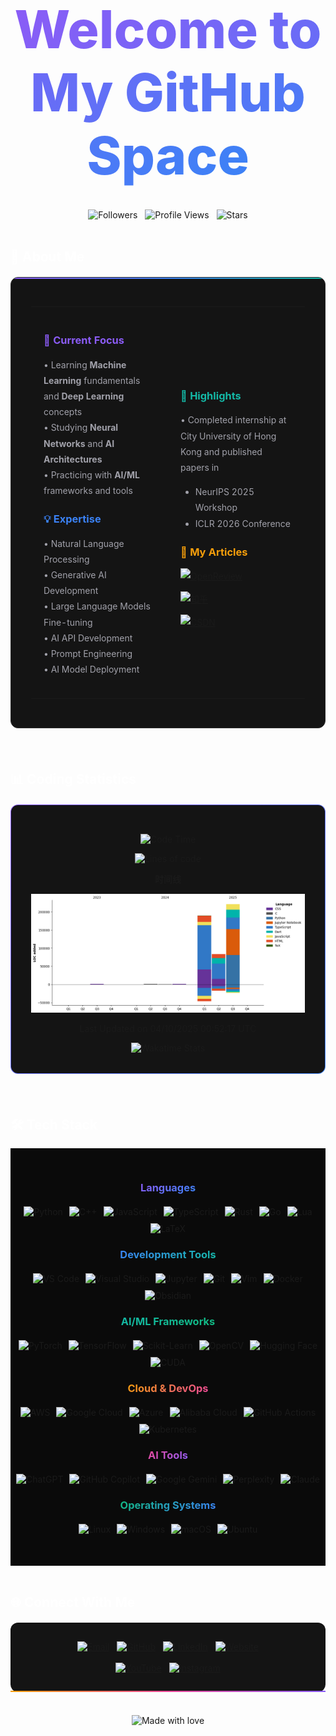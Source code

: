 <div align="center">

# <span style="background: linear-gradient(135deg, #8B5CF6 0%, #3B82F6 100%); -webkit-background-clip: text; -webkit-text-fill-color: transparent; background-clip: text; font-size: 3em; font-weight: 800;">Welcome to My GitHub Space</span>

<br>

<div style="display: flex; gap: 12px; justify-content: center; align-items: center;">
  <img src="https://img.shields.io/github/followers/B143KC47?style=for-the-badge&color=8B5CF6&labelColor=141414&logo=github&logoColor=white" alt="Followers">
  <img src="https://komarev.com/ghpvc/?username=B143KC47&color=3B82F6&style=for-the-badge&labelColor=141414" alt="Profile Views">
  <img src="https://img.shields.io/github/stars/B143KC47?style=for-the-badge&color=F59E0B&labelColor=141414&logo=github&logoColor=white" alt="Stars">
</div>

</div>

<br>

## <span style="color: #ffffff;">🚀 About Me</span>

<div style="background: #141414; border: 1px solid #2a2a2a; border-radius: 12px; padding: 32px; margin: 20px 0; position: relative; overflow: hidden;">
<div style="position: absolute; top: 0; left: 0; right: 0; height: 2px; background: linear-gradient(90deg, #8B5CF6, #3B82F6, #14B8A6);"></div>

<table style="width: 100%; border: none;">
<tr>
<td width="50%" style="border: none; padding: 20px;">

### <span style="color: #8B5CF6;">🎯 Current Focus</span>

<div style="color: #a1a1aa; line-height: 1.8;">

• Learning **Machine Learning** fundamentals and **Deep Learning** concepts  
• Studying **Neural Networks** and **AI Architectures**  
• Practicing with **AI/ML** frameworks and tools  

</div>

### <span style="color: #3B82F6;">💡 Expertise</span>

<div style="color: #a1a1aa; line-height: 1.8;">

• Natural Language Processing  <br>
• Generative AI Development  <br>
• Large Language Models Fine-tuning <br>
• AI API Development  <br>
• Prompt Engineering  <br>
• AI Model Deployment  <br>

</div>

</td>
<td width="50%" style="border: none; padding: 20px;">

### <span style="color: #14B8A6;">🎯 Highlights</span>

<div style="color: #a1a1aa; line-height: 1.8;">

• Completed internship at City University of Hong Kong and published papers in 
- NeurIPS 2025 Workshop
- ICLR 2026 Conference
</div>

### <span style="color: #F59E0B;">🧠 My Articles</span>

<div style="color: #a1a1aa; line-height: 1.8;">

<div style="display: flex; flex-direction: column; gap: 12px; align-items: flex-start;">
  <div style="display: flex; align-items: center; gap: 16px;">
    <a style="display: inline-flex; align-items: center;" href="https://openreview.net/profile?id=%7EHo_Tin_Ko2">
      <img src="https://img.shields.io/badge/OpenReview-141414?style=for-the-badge&logo=openaccess&logoColor=FF6B6B&labelColor=141414&color=141414" alt="OpenReview"/>
    </a>
  </div>
  <div style="display: flex; align-items: center; gap: 16px;">
    <a style="display: inline-flex; align-items: center;" href="https://www.zhihu.com/people/B143KC47">
      <img src="https://img.shields.io/badge/知乎-141414?style=for-the-badge&logo=zhihu&logoColor=0084FF&labelColor=141414&color=141414" alt="知乎"/>
    </a>
  </div>
  <div style="display: flex; align-items: center; gap: 16px;">
    <a style="display: inline-flex; align-items: center;" href="https://blog.csdn.net/B143KC47?spm=1000.2115.3001.5343">
      <img src="https://img.shields.io/badge/CSDN-141414?style=for-the-badge&logo=c&logoColor=FC5531&labelColor=141414&color=141414" alt="CSDN"/>
    </a>
  </div>
</div>

</div>

</td>
</tr>
</table>

</div>



<br>

## <span style="color: #ffffff;">📊 Coding Statistics</span>



<div align="center" style="background: #141414; border: 1px solid transparent; background-image: linear-gradient(#141414, #141414), linear-gradient(135deg, #8B5CF6, #3B82F6); background-origin: border-box; background-clip: padding-box, border-box; border-radius: 12px; padding: 32px; margin: 20px 0;">

<!--START_SECTION:waka-->
![Code Time](http://img.shields.io/badge/Code%20Time-409%20hrs%207%20mins-blue)

![Lines of code](https://img.shields.io/badge/%E4%BB%8E%E3%80%8CHello%20World%E3%80%8D%E8%B5%B7%E6%88%91%E5%B7%B2%E7%BB%8F%E5%86%99%E4%BA%86-507.5%20thousand%20%E8%A1%8C%E4%BB%A3%E7%A0%81-blue)

**时间线**

![Lines of Code chart](https://raw.githubusercontent.com/B143KC47/B143KC47/main/assets/bar_graph.png)


 Last Updated on 04/10/2025 00:52:17 UTC
<!--END_SECTION:waka-->

<img src="https://github-readme-stats.vercel.app/api/wakatime?username=@B143KC47&layout=compact&theme=dark&hide_border=true&bg_color=141414&title_color=8B5CF6&text_color=a1a1aa&icon_color=3B82F6" alt="Wakatime Stats" />


</div>

<br>

## <span style="color: #ffffff;">🛠 Tech Stack</span>

<div align="center" style="background: #0a0a0a; padding: 30px 0;">

### <span style="background: linear-gradient(135deg, #8B5CF6, #3B82F6); -webkit-background-clip: text; -webkit-text-fill-color: transparent; background-clip: text;">Languages</span>

<div style="display: flex; flex-wrap: wrap; gap: 10px; justify-content: center; margin: 20px 0;">
  <img src="https://img.shields.io/badge/Python-141414?style=for-the-badge&logo=python&logoColor=3776AB&labelColor=141414&color=141414" alt="Python" />
  <img src="https://img.shields.io/badge/C++-141414?style=for-the-badge&logo=c%2B%2B&logoColor=00599C&labelColor=141414&color=141414" alt="C++" />
  <img src="https://img.shields.io/badge/JavaScript-141414?style=for-the-badge&logo=javascript&logoColor=F7DF1E&labelColor=141414&color=141414" alt="JavaScript" />
  <img src="https://img.shields.io/badge/TypeScript-141414?style=for-the-badge&logo=typescript&logoColor=3178C6&labelColor=141414&color=141414" alt="TypeScript" />
  <img src="https://img.shields.io/badge/Rust-141414?style=for-the-badge&logo=rust&logoColor=E57324&labelColor=141414&color=141414" alt="Rust" />
  <img src="https://img.shields.io/badge/Go-141414?style=for-the-badge&logo=go&logoColor=00ADD8&labelColor=141414&color=141414" alt="Go" />
  <img src="https://img.shields.io/badge/Lua-141414?style=for-the-badge&logo=lua&logoColor=2C2D72&labelColor=141414&color=141414" alt="Lua" />
  <img src="https://img.shields.io/badge/LaTeX-141414?style=for-the-badge&logo=latex&logoColor=008080&labelColor=141414&color=141414" alt="LaTeX" />
</div>

### <span style="background: linear-gradient(135deg, #3B82F6, #14B8A6); -webkit-background-clip: text; -webkit-text-fill-color: transparent; background-clip: text;">Development Tools</span>

<div style="display: flex; flex-wrap: wrap; gap: 10px; justify-content: center; margin: 20px 0;">
  <img src="https://img.shields.io/badge/VS_Code-141414?style=for-the-badge&logo=visual%20studio%20code&logoColor=007ACC&labelColor=141414&color=141414" alt="VS Code" />
  <img src="https://img.shields.io/badge/Visual_Studio-141414?style=for-the-badge&logo=visual%20studio&logoColor=5C2D91&labelColor=141414&color=141414" alt="Visual Studio" />
  <img src="https://img.shields.io/badge/Jupyter-141414?style=for-the-badge&logo=jupyter&logoColor=F37626&labelColor=141414&color=141414" alt="Jupyter" />
  <img src="https://img.shields.io/badge/Git-141414?style=for-the-badge&logo=git&logoColor=F05032&labelColor=141414&color=141414" alt="Git" />
  <img src="https://img.shields.io/badge/Vim-141414?style=for-the-badge&logo=vim&logoColor=019733&labelColor=141414&color=141414" alt="Vim" />
  <img src="https://img.shields.io/badge/Docker-141414?style=for-the-badge&logo=docker&logoColor=2496ED&labelColor=141414&color=141414" alt="Docker" />
  <img src="https://img.shields.io/badge/Obsidian-141414?style=for-the-badge&logo=obsidian&logoColor=7C3AED&labelColor=141414&color=141414" alt="Obsidian" />
</div>

### <span style="background: linear-gradient(135deg, #14B8A6, #10B981); -webkit-background-clip: text; -webkit-text-fill-color: transparent; background-clip: text;">AI/ML Frameworks</span>

<div style="display: flex; flex-wrap: wrap; gap: 10px; justify-content: center; margin: 20px 0;">
  <img src="https://img.shields.io/badge/PyTorch-141414?style=for-the-badge&logo=pytorch&logoColor=EE4C2C&labelColor=141414&color=141414" alt="PyTorch" />
  <img src="https://img.shields.io/badge/TensorFlow-141414?style=for-the-badge&logo=tensorflow&logoColor=FF6F00&labelColor=141414&color=141414" alt="TensorFlow" />
  <img src="https://img.shields.io/badge/scikit--learn-141414?style=for-the-badge&logo=scikit-learn&logoColor=F7931E&labelColor=141414&color=141414" alt="Scikit-Learn" />
  <img src="https://img.shields.io/badge/OpenCV-141414?style=for-the-badge&logo=OpenCV&logoColor=5C3EE8&labelColor=141414&color=141414" alt="OpenCV" />
  <img src="https://img.shields.io/badge/🤗_Hugging_Face-141414?style=for-the-badge&labelColor=141414&color=141414" alt="Hugging Face" />
  <img src="https://img.shields.io/badge/CUDA-141414?style=for-the-badge&logo=nvidia&logoColor=76B900&labelColor=141414&color=141414" alt="CUDA" />
</div>

### <span style="background: linear-gradient(135deg, #F59E0B, #EC4899); -webkit-background-clip: text; -webkit-text-fill-color: transparent; background-clip: text;">Cloud & DevOps</span>

<div style="display: flex; flex-wrap: wrap; gap: 10px; justify-content: center; margin: 20px 0;">
  <img src="https://img.shields.io/badge/AWS-141414?style=for-the-badge&logo=amazon-aws&logoColor=FF9900&labelColor=141414&color=141414" alt="AWS" />
  <img src="https://img.shields.io/badge/Google_Cloud-141414?style=for-the-badge&logo=google-cloud&logoColor=4285F4&labelColor=141414&color=141414" alt="Google Cloud" />
  <img src="https://img.shields.io/badge/Azure-141414?style=for-the-badge&logo=microsoft-azure&logoColor=0078D4&labelColor=141414&color=141414" alt="Azure" />
  <img src="https://img.shields.io/badge/Alibaba_Cloud-141414?style=for-the-badge&logo=alibaba-cloud&logoColor=FF6A00&labelColor=141414&color=141414" alt="Alibaba Cloud" />
  <img src="https://img.shields.io/badge/GitHub_Actions-141414?style=for-the-badge&logo=github-actions&logoColor=2088FF&labelColor=141414&color=141414" alt="GitHub Actions" />
  <img src="https://img.shields.io/badge/Kubernetes-141414?style=for-the-badge&logo=kubernetes&logoColor=326CE5&labelColor=141414&color=141414" alt="Kubernetes" />
</div>

### <span style="background: linear-gradient(135deg, #EC4899, #8B5CF6); -webkit-background-clip: text; -webkit-text-fill-color: transparent; background-clip: text;">AI Tools</span>

<div style="display: flex; flex-wrap: wrap; gap: 10px; justify-content: center; margin: 20px 0;">
  <img src="https://img.shields.io/badge/ChatGPT-141414?style=for-the-badge&logo=openai&logoColor=74aa9c&labelColor=141414&color=141414" alt="ChatGPT" />
  <img src="https://img.shields.io/badge/GitHub_Copilot-141414?style=for-the-badge&logo=github&logoColor=white&labelColor=141414&color=141414" alt="GitHub Copilot" />
  <img src="https://img.shields.io/badge/Google_Gemini-141414?style=for-the-badge&logo=google&logoColor=4285F4&labelColor=141414&color=141414" alt="Google Gemini" />
  <img src="https://img.shields.io/badge/Perplexity-141414?style=for-the-badge&logo=perplexity&logoColor=1FB8CD&labelColor=141414&color=141414" alt="Perplexity" />
  <img src="https://img.shields.io/badge/Claude-141414?style=for-the-badge&logo=anthropic&logoColor=FF8C00&labelColor=141414&color=141414" alt="Claude" />
</div>

### <span style="background: linear-gradient(135deg, #10B981, #3B82F6); -webkit-background-clip: text; -webkit-text-fill-color: transparent; background-clip: text;">Operating Systems</span>

<div style="display: flex; flex-wrap: wrap; gap: 10px; justify-content: center; margin: 20px 0;">
  <img src="https://img.shields.io/badge/Linux-141414?style=for-the-badge&logo=linux&logoColor=FCC624&labelColor=141414&color=141414" alt="Linux" />
  <img src="https://img.shields.io/badge/Windows-141414?style=for-the-badge&logo=windows&logoColor=0078D6&labelColor=141414&color=141414" alt="Windows" />
  <img src="https://img.shields.io/badge/macOS-141414?style=for-the-badge&logo=apple&logoColor=white&labelColor=141414&color=141414" alt="macOS" />
  <img src="https://img.shields.io/badge/Ubuntu-141414?style=for-the-badge&logo=ubuntu&logoColor=E95420&labelColor=141414&color=141414" alt="Ubuntu" />
</div>

</div>

<br>

## <span style="color: #ffffff;">🌐 Connect With Me</span>

<div align="center" style="background: #141414; border-radius: 12px; padding: 30px; margin: 20px 0; position: relative;">
<div style="position: absolute; bottom: 0; left: 0; right: 0; height: 2px; background: linear-gradient(90deg, #F59E0B, #EC4899, #8B5CF6);"></div>

<div style="display: flex; flex-wrap: wrap; gap: 12px; justify-content: center;">
  <a href="mailto:ltu46166@gmail.com">
    <img src="https://img.shields.io/badge/Email-141414?style=for-the-badge&logo=gmail&logoColor=EA4335&labelColor=141414&color=141414" alt="Email"/>
  </a>
  <a href="https://github.com/B143KC47">
    <img src="https://img.shields.io/badge/GitHub-141414?style=for-the-badge&logo=github&logoColor=white&labelColor=141414&color=141414" alt="GitHub"/>
  </a>
  <a href="https://www.linkedin.com/in/kht1337">
    <img src="https://img.shields.io/badge/LinkedIn-141414?style=for-the-badge&logo=linkedin&logoColor=0A66C2&labelColor=141414&color=141414" alt="LinkedIn"/>
  </a>
  <a href="https://b143kc47.github.io">
    <img src="https://img.shields.io/badge/Website-141414?style=for-the-badge&logo=google-chrome&logoColor=4285F4&labelColor=141414&color=141414" alt="Website"/>
  </a>

</div>

<br>

<div style="display: flex; flex-wrap: wrap; gap: 12px; justify-content: center;">


  <a href="https://www.youtube.com/@blackc4t-1337">
    <img src="https://img.shields.io/badge/YouTube-141414?style=for-the-badge&logo=youtube&logoColor=FF0000&labelColor=141414&color=141414" alt="YouTube"/>
  </a>
  <a href="https://www.instagram.com/b14ckc4t1337/">
    <img src="https://img.shields.io/badge/Instagram-141414?style=for-the-badge&logo=instagram&logoColor=E4405F&labelColor=141414&color=141414" alt="Instagram"/>
  </a>
</div>

</div>

<br>

<div align="center">
  <img src="https://img.shields.io/badge/Made%20with-%E2%9D%A4%EF%B8%8F-141414.svg?style=for-the-badge&labelColor=141414&color=141414" alt="Made with love"/>
</div>